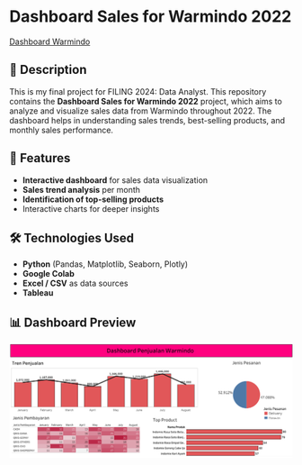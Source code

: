 # Dashboard Sales for Warmindo 2022

[Dashboard Warmindo](https://public.tableau.com/views/DashboardWarmindo_17167103162890/Dashboard1?:language=en-US&:sid=&:redirect=auth&:display_count=n&:origin=viz_share_link)

## 📌 Description  
This is my final project for FILING 2024: Data Analyst. This repository contains the **Dashboard Sales for Warmindo 2022** project, which aims to analyze and visualize sales data from Warmindo throughout 2022. The dashboard helps in understanding sales trends, best-selling products, and monthly sales performance.

## 🚀 Features  
- **Interactive dashboard** for sales data visualization  
- **Sales trend analysis** per month  
- **Identification of top-selling products**  
- Interactive charts for deeper insights  

## 🛠️ Technologies Used  
- **Python** (Pandas, Matplotlib, Seaborn, Plotly)  
- **Google Colab**  
- **Excel / CSV** as data sources  
- **Tableau**  

## 📊 Dashboard Preview  
![alt text](https://github.com/mfatarsyah/Warmindo-Sales-Dashboard/blob/main/Dashboard%20Warmindo.png?raw=true)
